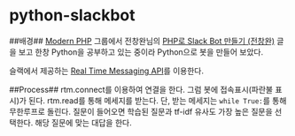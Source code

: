 # python-slackbot #

##배경##
[Modern PHP](https://www.facebook.com/groups/655071604594451/) 그룹에서 전창완님의 [PHP로 Slack Bot 만들기 (전창완)](https://github.com/ModernPUG/meetup/blob/master/2016_12/02_PHP_Slack_Bot.md) 글을 보고
한창 Python을 공부하고 있는 중이라 Python으로 봇을 만들어 보았다.

슬랙에서 제공하는 [Real Time Messaging API](https://api.slack.com/rtm)를 이용한다.

##Process##
rtm.connect를 이용하여 연결을 한다. 그럼 봇에 접속표시(파란불 표시)가 된다.
rtm.read를 통해 메세지를 받는다. 단, 받는 메세지는 ```while True:```를 통해 무한루프로 돌린다.
질문이 들어오면 학습된 질문과 tf-idf 유사도 가장 높은 질문을 선택한다.
해당 질문에 맞는 대답을 한다.
